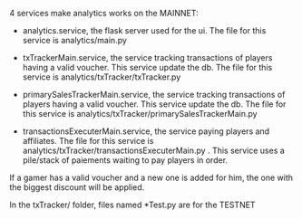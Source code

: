 4 services make analytics works on the MAINNET:

- analytics.service, the flask server used for the ui. The file for this service is analytics/main.py

- txTrackerMain.service, the service tracking transactions of players having a valid voucher. This service update the db.  The file for this service is analytics/txTracker/txTracker.py

- primarySalesTrackerMain.service, the service tracking transactions of players having a valid voucher. This service update the db.  The file for this service is analytics/txTracker/primarySalesTrackerMain.py

- transactionsExecuterMain.service, the service paying players and affiliates.  The file for this service is analytics/txTracker/transactionsExecuterMain.py . This service uses a pile/stack of paiements waiting to pay players in order. 

If a gamer has a valid voucher and a new one is added for him, the one with the biggest discount will be applied.

In the txTracker/ folder, files named *Test.py are for the TESTNET

